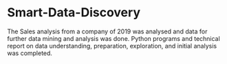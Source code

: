 # Smart-Data-Discovery
The Sales analysis from a company of 2019 was analysed and data for further data mining and analysis was done. Python programs and technical report on data understanding, preparation, exploration, and initial analysis was completed.
